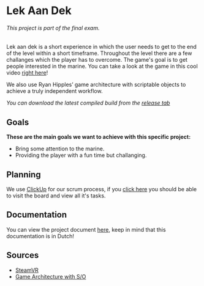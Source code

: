 # **Lek Aan Dek**

###### *This project is part of the final exam.*

Lek aan dek is a short experience in which the user needs to get to the end of the level within a short timeframe.
Throughout the level there are a few challanges which the player has to overcome.
The game's goal is to get people interested in the marine.
You can take a look at the game in this cool video [right here](https://www.youtube.com/watch?v=ZjVVfgfvyxg&feature=youtu.be)!


We also use Ryan Hipples’ game architecture with scriptable objects to achieve a truly independent workflow.



*You can download the latest compiled build from the [release tab](https://github.com/AlexJanson/LekAanDek/releases)*


## Goals

**These are the main goals we want to achieve with this specific project:**

- Bring some attention to the marine.
- Providing the player with a fun time but challanging.



## Planning

We use [ClickUp](https://share.clickup.com/b/h/4-8800058-2/03584f32b5e8b71) for our scrum process, if you [click here](https://share.clickup.com/b/h/4-8800058-2/03584f32b5e8b71) you should be able to visit the board and view all it's tasks.



## Documentation

You can view the project document [here](https://mediacollegeamsterdam.sharepoint.com/:w:/r/teams/ExamenGAGD2020-2021-Team07/Gedeelde%20documenten/Team%2007/Proeve%20Documenten/Documenten/Project%20Document.docx?d=w9fa6f5c282974d03ba2231a7a671cff2&csf=1&web=1&e=4n2DBH), keep in mind that this documentation is in Dutch!
  

## Sources

- [SteamVR](https://valvesoftware.github.io/steamvr_unity_plugin/)
- [Game Architecture with S/O](https://www.youtube.com/watch?v=raQ3iHhE_Kk&ab_channel=Unity)
